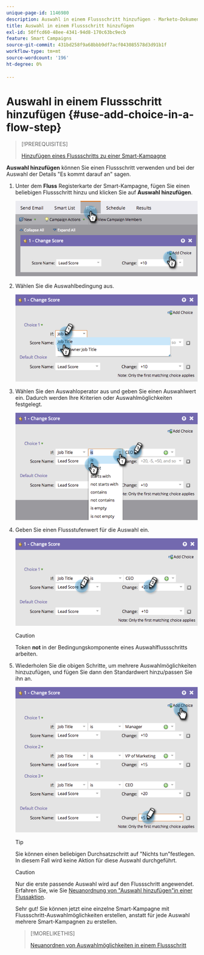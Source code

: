 ```yaml
---
unique-page-id: 1146980
description: Auswahl in einem Flussschritt hinzufügen - Marketo-Dokumente - Produktdokumentation
title: Auswahl in einem Flussschritt hinzufügen
exl-id: 50ffcd60-48ee-4341-94d8-170c63bc9ecb
feature: Smart Campaigns
source-git-commit: 431bd258f9a68bbb9df7acf043085578d3d91b1f
workflow-type: tm+mt
source-wordcount: '196'
ht-degree: 0%

---
```


# Auswahl in einem Flussschritt hinzufügen {#use-add-choice-in-a-flow-step}

>[!PREREQUISITES]
>
>[Hinzufügen eines Flussschritts zu einer Smart-Kampagne](/help/marketo/product-docs/core-marketo-concepts/smart-campaigns/flow-actions/add-a-flow-step-to-a-smart-campaign.md)

**Auswahl hinzufügen** können Sie einen Flussschritt verwenden und bei der Auswahl der Details &quot;Es kommt darauf an&quot; sagen.

1. Unter dem **Fluss** Registerkarte der Smart-Kampagne, fügen Sie einen beliebigen Flussschritt hinzu und klicken Sie auf **Auswahl hinzufügen**.

   ![](assets/image2014-9-22-11-3a58-3a20.png)

1. Wählen Sie die Auswahlbedingung aus.

   ![](assets/image2014-9-22-11-3a58-3a50.png)

1. Wählen Sie den Auswahloperator aus und geben Sie einen Auswahlwert ein. Dadurch werden Ihre Kriterien oder Auswahlmöglichkeiten festgelegt.

   ![](assets/image2014-9-22-11-3a58-3a54.png)

1. Geben Sie einen Flussstufenwert für die Auswahl ein.

   ![](assets/image2014-9-22-11-3a58-3a57.png)

   >[!CAUTION]
   >
   >Token **not** in der Bedingungskomponente eines Auswahlflussschritts arbeiten.

1. Wiederholen Sie die obigen Schritte, um mehrere Auswahlmöglichkeiten hinzuzufügen, und fügen Sie dann den Standardwert hinzu/passen Sie ihn an.

   ![](assets/image2014-9-22-11-3a58-3a59.png)

   >[!TIP]
   >
   >Sie können einen beliebigen Durchsatzschritt auf &quot;Nichts tun&quot;festlegen. In diesem Fall wird keine Aktion für diese Auswahl durchgeführt.

   >[!CAUTION]
   >
   >Nur die erste passende Auswahl wird auf den Flussschritt angewendet. Erfahren Sie, wie Sie  [Neuanordnung von &quot;Auswahl hinzufügen&quot;in einer Flussaktion](/help/marketo/product-docs/core-marketo-concepts/smart-campaigns/flow-actions/reorder-add-choice-in-a-flow-step.md).

   Sehr gut! Sie können jetzt eine einzelne Smart-Kampagne mit Flussschritt-Auswahlmöglichkeiten erstellen, anstatt für jede Auswahl mehrere Smart-Kampagnen zu erstellen.

   >[!MORELIKETHIS]
   >
   >[Neuanordnen von Auswahlmöglichkeiten in einem Flussschritt](/help/marketo/product-docs/core-marketo-concepts/smart-campaigns/flow-actions/reorder-add-choice-in-a-flow-step.md)
